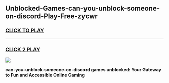 
## Unblocked-Games-can-you-unblock-someone-on-discord-Play-Free-zycwr
<h3>
<a href="https://premium76.site?title=can-you-unblock-someone-on-discord&ref=18A1">CLICK TO PLAY</a></h3>
<hr>

<h3>
<a href="https://premium76.site?title=can-you-unblock-someone-on-discord&ref=18A1">CLICK 2 PLAY</a>
  
</h3>

<a href="https://premium76.site?title=can-you-unblock-someone-on-discord&ref=18A1"><img src="https://clearcache.store/games.png"></a>


**can-you-unblock-someone-on-discord games unblocked: Your Gateway to Fun and Accessible Online Gaming**

